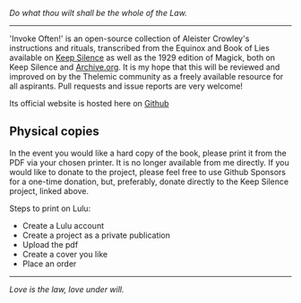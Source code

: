 _Do what thou wilt shall be the whole of the Law._

---

'Invoke Often!' is an open-source collection of Aleister Crowley's instructions and rituals, transcribed from the Equinox and Book of Lies available on [Keep Silence](https://keepsilence.org/the-equinox/) as well as the 1929 edition of Magick, both on Keep Silence and [Archive.org](https://archive.org/details/b29825064). It is my hope that this will be reviewed and improved on by the Thelemic community as a freely available resource for all aspirants. Pull requests and issue reports are very welcome! 

Its official website is hosted here on [Github](https://invokeoften.github.io/book/)

## Physical copies

In the event you would like a hard copy of the book, please print it from the PDF via your chosen printer. It is no longer available from me directly. If you would like to donate to the project, please feel free to use Github Sponsors for a one-time donation, but, preferably, donate directly to the Keep Silence project, linked above.

Steps to print on Lulu:

- Create a Lulu account
- Create a project as a private publication
- Upload the pdf
- Create a cover you like
- Place an order

---

_Love is the law, love under will._
